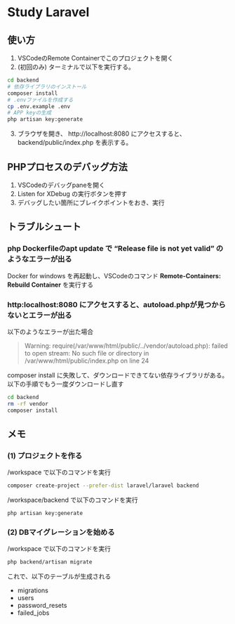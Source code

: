 # Study Laravel
## 使い方
1. VSCodeのRemote Containerでこのプロジェクトを開く
2. (初回のみ) ターミナルで以下を実行する。
```sh
cd backend
# 依存ライブラリのインストール
composer install
# .envファイルを作成する
cp .env.example .env
# APP keyの生成
php artisan key:generate
```
3. ブラウザを開き、 http://localhost:8080 にアクセスすると、backend/public/index.php を表示する。


## PHPプロセスのデバッグ方法
1. VSCodeのデバッグpaneを開く
2. Listen for XDebug の実行ボタンを押す
3. デバッグしたい箇所にブレイクポイントをおき、実行


## トラブルシュート
### php Dockerfileのapt update で “Release file is not yet valid” のようなエラーが出る
Docker for windows を再起動し、VSCodeのコマンド **Remote-Containers: Rebuild Container** を実行する

### http:localhost:8080 にアクセスすると、autoload.phpが見つからないとエラーが出る
以下のようなエラーが出た場合

> Warning: require(/var/www/html/public/../vendor/autoload.php): failed to open stream: No such file or directory in /var/www/html/public/index.php on line 24

composer install に失敗して、ダウンロードできてない依存ライブラリがある。以下の手順でもう一度ダウンロードし直す
```sh
cd backend
rm -rf vendor
composer install
```


## メモ
### (1) プロジェクトを作る
/workspace で以下のコマンドを実行   
```sh
composer create-project --prefer-dist laravel/laravel backend
```

/workspace/backend で以下のコマンドを実行
```
php artisan key:generate
```

### (2) DBマイグレーションを始める
/workspace で以下のコマンドを実行
```sh
php backend/artisan migrate
```
これで、以下のテーブルが生成される
- migrations
- users
- password_resets
- failed_jobs